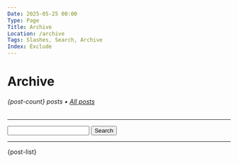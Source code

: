 ```yaml
---
Date: 2025-05-25 00:00
Type: Page
Title: Archive
Location: /archive
Tags: Slashes, Search, Archive
Index: Exclude
---
```


# Archive

###### {post-count} posts • [All posts](/)

---

<form action="/" method="get" class="search">
<input type="text" name="search">
<button type="submit">Search</button>
</form>

---

{post-list}
